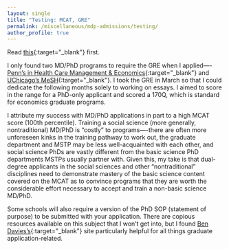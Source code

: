 ```yaml
---
layout: single
title: "Testing: MCAT, GRE"
permalink: /miscellaneous/mdp-admissions/testing/
author_profile: true
---
```


Read [this](https://voices.uchicago.edu/mayalozinski/2021/06/03/md-phd-in-health-economics-admissions-testing/){:target="_blank"} first.

I only found two MD/PhD programs to require the GRE when I applied—-[Penn’s in Health Care Management & Economics](https://www.med.upenn.edu/mstp/research/){:target="_blank"} and [UChicago’s MeSH](https://pritzker.uchicago.edu/academics/mesh){:target="_blank"}. I took the GRE in March so that I could dedicate the following months solely to working on essays. I aimed to score in the range for a PhD-only applicant and scored a 170Q, which is standard for economics graduate programs.

I attribute my success with MD/PhD applications in part to a high MCAT score (100th percentile).  Training a social science (more generally, nontraditional) MD/PhD is “costly” to programs—-there are often more unforeseen kinks in the training pathway to work out, the graduate department and MSTP may be less well-acquainted with each other, and social science PhDs are vastly different from the basic science PhD departments MSTPs usually partner with. Given this, my take is that dual-degree applicants in the social sciences and other “nontraditional” disciplines need to demonstrate mastery of the basic science content covered on the MCAT as to convince programs that they are worth the considerable effort necessary to accept and train a non-basic science MD/PhD. 

Some schools will also require a version of the PhD SOP (statement of purpose) to be submitted with your application. There are copious resources available on this subject that I won’t get into, but I found [Ben Davies’s](https://bldavies.com/blog/applying-economics-phd-programs/){:target="_blank"} site particularly helpful for all things graduate application-related.

